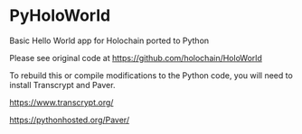 # PyHoloWorld
Basic Hello World app for Holochain ported to Python

Please see original code at https://github.com/holochain/HoloWorld

To rebuild this or compile modifications to the Python code, you will need to install Transcrypt and Paver.

https://www.transcrypt.org/

https://pythonhosted.org/Paver/


